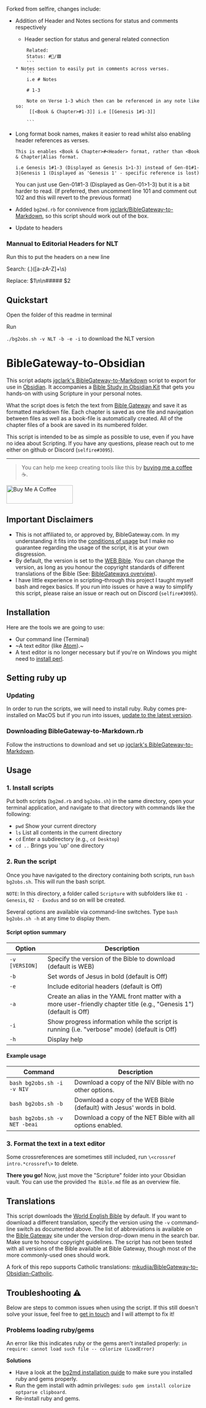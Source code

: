 
Forked from selfire, changes include:
* Addition of Header and Notes sections for status and comments respectively
  * Header section for status and general related connection
  ```
      Related:
      Status: #📖/🟥
      ```
  * Notes section to easily put in comments across verses.
      ```
      i.e # Notes

      # 1-3

      Note on Verse 1-3 which then can be referenced in any note like so:
       [[<Book & Chapter>#1-3]] i.e [[Genesis 1#1-3]]

      ```
* Long format book names, makes it easier to read whilst also enabling header references as verses.
  ```
  This is enables <Book & Chapter>#<Header> format, rather than <Book & Chapter|Alias format.

  i.e Genesis 1#1-3 (Displayed as Genesis 1>1-3) instead of Gen-01#1-3|Genesis 1 (Displayed as 'Genesis 1' - specific reference is lost)

  ```

  You can just use Gen-01#1-3 (Displayed as Gen-01>1-3) but it is a bit harder to read. (If preferred, then uncomment line 101 and comment out 102 and this will revert to the previous format)  
* Added  `bg2md.rb` for connivence from [jgclark/BibleGateway-to-Markdown](https://github.com/jgclark/BibleGateway-to-Markdown), so this script should work out of the box.

* Update to headers 

### Mannual to Editorial Headers for NLT
Run this to put the headers on a new line

Search: (\.)([a-zA-Z]+\s)

Replace: $1\n\n##### $2


## Quickstart

Open the folder of this readme in terminal

Run

`./bg2obs.sh -v NLT -b -e -i` to download the NLT version

# BibleGateway-to-Obsidian
This script adapts [jgclark's BibleGateway-to-Markdown](https://github.com/jgclark/BibleGateway-to-Markdown) script to export for use in [Obsidian](https://obsidian.md/). It accompanies a [Bible Study in Obsidian Kit](https://forum.obsidian.md/t/bible-study-in-obsidian-kit-including-the-bible-in-markdown/12503?u=selfire) that gets you hands-on with using Scripture in your personal notes.

What the script does is fetch the text from [Bible Gateway](https://www.biblegateway.com/) and save it as formatted markdown file. Each chapter is saved as one file and navigation between files as well as a book-file is automatically created. All of the chapter files of a book are saved in its numbered folder.

This script is intended to be as simple as possible to use, even if you have no idea about Scripting. If you have any questions, please reach out to me either on github or Discord (`selfire#3095`).
***
> You can help me keep creating tools like this by [buying me a coffee](https://www.buymeacoffee.com/joschua) ☕️.

<a href="https://www.buymeacoffee.com/joschua" target="_blank"><img src="https://cdn.buymeacoffee.com/buttons/v2/default-yellow.png" alt="Buy Me A Coffee" height= "48" width="173"></a>


## Important Disclaimers
* This is not affiliated to, or approved by, BibleGateway.com. In my understanding it fits into the [conditions of usage](https://support.biblegateway.com/hc/en-us/articles/360001398808-How-do-I-get-permission-to-use-or-reprint-Bible-content-from-Bible-Gateway-?) but I make no guarantee regarding the usage of the script, it is at your own disgression.
* By default, the version is set to the [WEB Bible](https://worldenglish.bible/). You can change the version, as long as you honour the copyright standards of different translations of the Bible (See: [BibleGateways overview](https://www.biblegateway.com/versions/)).
* I have little experience in scripting–through this project I taught myself bash and regex basics. If you run into issues or have a way to simplify this script, please raise an issue or reach out on Discord (`selfire#3095`).

## Installation
Here are the tools we are going to use:
* Our command line (Terminal)
* ~A text editor (like [Atom](https://atom.io/)).~
* A text editor is no longer necessary but if you're on Windows you might need to [install perl](https://www.perl.org/get.html).

## Setting ruby up
### Updating
In order to run the scripts, we will need to install ruby. Ruby comes pre-installed on MacOS but if you run into issues, [update to the latest version](https://stackify.com/install-ruby-on-your-mac-everything-you-need-to-get-going/).

### Downloading BibleGateway-to-Markdown.rb
Follow the instructions to download and set up [jgclark's BibleGateway-to-Markdown](https://github.com/jgclark/BibleGateway-to-Markdown).

## Usage
### 1. Install scripts
Put both scripts (`bg2md.rb` and `bg2obs.sh`) in the same directory, open your terminal application, and navigate to that directory with commands like the following:

* `pwd` Show your current directory
* `ls` List all contents in the current directory
* `cd` Enter a subdirectory (e.g., `cd Desktop`)
* `cd ..` Brings you 'up' one directory

### 2. Run the script
Once you have navigated to the directory containing both scripts, run `bash bg2obs.sh`. This will run the bash script.

`NOTE`: In this directory, a folder called `Scripture` with subfolders like `01 - Genesis`, `02 - Exodus` and so on will be created.

Several options are available via command-line switches. Type `bash bg2obs.sh -h` at any time to display them.

#### Script option summary
| Option | Description |
| ------ | ----------- |
| `-v [VERSION]` | Specify the version of the Bible to download (default is WEB) |
| `-b` | Set words of Jesus in bold (default is Off)|
| `-e` | Include editorial headers (default is Off)|
| `-a` | Create an alias in the YAML front matter with a more user-friendly chapter title  (e.g., "Genesis 1") (default is Off)|
| `-i` | Show progress information while the script is running (i.e. "verbose" mode) (default is Off)|
| `-h` | Display help |

#### Example usage
| Command | Description |
| ------- | ----------- |
|`bash bg2obs.sh -i -v NIV` | Download a copy of the NIV Bible with no other options.|
|`bash bg2obs.sh -b` | Download a copy of the WEB Bible (default) with Jesus' words in bold. |
|`bash bg2obs.sh -v NET -beai` | Download a copy of the NET Bible with all options enabled.|

### 3. Format the text in a text editor

Some crossreferences are sometimes still included, run `\<crossref intro.*crossref\>` to delete.

**There you go!** Now, just move the "Scripture" folder into your Obsidian vault. You can use the provided `The Bible.md` file as an overview file.

## Translations
This script downloads the [World English Bible](https://worldenglish.bible/) by default. If you want to download a different translation, specify the version using the `-v` command-line switch as documented above. The list of abbreviations is available on the [Bible Gateway](https://www.biblegateway.com) site under the version drop-down menu in the search bar.  Make sure to honour copyright guidelines. The script has not been tested with all versions of the Bible available at Bible Gateway, though most of the more commonly-used ones should work.

A fork of this repo supports Catholic translations: [mkudija/BibleGateway-to-Obsidian-Catholic](https://github.com/mkudija/BibleGateway-to-Obsidian-Catholic).

## Troubleshooting ⚠️
Below are steps to common issues when using the script. If this still doesn't solve your issue, feel free to [get in touch](https://joschuasgarden.com/Contact+me) and I will attempt to fix it!

### Problems loading ruby/gems
An error like this indicates ruby or the gems aren't installed properly: `in require: cannot load such file -- colorize (LoadError)`

**Solutions**
* Have a look at the [bg2md installation guide](https://github.com/jgclark/BibleGateway-to-Markdown/tree/7aaa4cdaba5d8ebb2e7e3fa5ace7de96c1534846#installation) to make sure you installed ruby and gems properly.
* Run the gem install with admin privileges: `sudo gem install colorize optparse clipboard`.
* Re-install ruby and gems.
